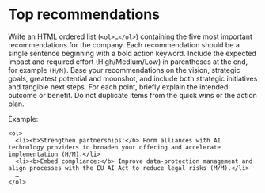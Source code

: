 # Top recommendations

Write an HTML ordered list (`<ol>…</ol>`) containing the five most important recommendations for the company. Each recommendation should be a single sentence beginning with a bold action keyword. Include the expected impact and required effort (High/Medium/Low) in parentheses at the end, for example `(H/M)`. Base your recommendations on the vision, strategic goals, greatest potential and moonshot, and include both strategic initiatives and tangible next steps. For each point, briefly explain the intended outcome or benefit. Do not duplicate items from the quick wins or the action plan.

Example:

```
<ol>
  <li><b>Strengthen partnerships:</b> Form alliances with AI technology providers to broaden your offering and accelerate implementation (H/M).</li>
  <li><b>Embed compliance:</b> Improve data‑protection management and align processes with the EU AI Act to reduce legal risks (M/M).</li>
  …
</ol>
```